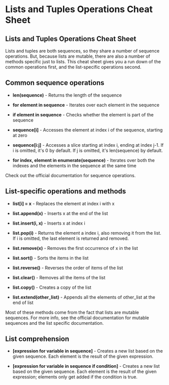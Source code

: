 # Lists and Tuples Operations Cheat Sheet
## Lists and Tuples Operations Cheat Sheet
Lists and tuples are both sequences, so they share a number of sequence operations. But, because lists are mutable, there are also a number of methods specific just to lists. This cheat sheet gives you a run down of the common operations first, and the list-specific operations second.

## Common sequence operations
* **len(sequence)** - Returns the length of the sequence
 
* **for element in sequence** - Iterates over each element in the sequence

* **if element in sequence** - Checks whether the element is part of the sequence

* **sequence[i]** - Accesses the element at index i of the sequence, starting at zero

* **sequence[i:j]** - Accesses a slice starting at index i, ending at index j-1. If i is omitted, it's 0 by default. If j is omitted, it's len(sequence) by default.

* **for index, element in enumerate(sequence)** - Iterates over both the indexes and the elements in the sequence at the same time

 Check out the official documentation for sequence operations.

## List-specific operations and methods
* **list[i] = x** - Replaces the element at index i with x

* **list.append(x)** - Inserts x at the end of the list

* **list.insert(i, x)** - Inserts x at index i

* **list.pop(i)** - Returns the element a index i, also removing it from the list. If i is omitted, the last element is returned and removed.

* **list.remove(x)** - Removes the first occurrence of x in the list

* **list.sort()** - Sorts the items in the list

* **list.reverse()** - Reverses the order of items of the list

* **list.clear()** - Removes all the items of the list

* **list.copy()** - Creates a copy of the list

* **list.extend(other_list)** - Appends all the elements of other_list at the end of list

 Most of these methods come from the fact that lists are mutable sequences. For more info, see the official documentation for mutable sequences and the list specific documentation.

## List comprehension
* **[expression for variable in sequence]** - Creates a new list based on the given sequence. Each element is the result of the given expression.

* **[expression for variable in sequence if condition]** - Creates a new list based on the given sequence. Each element is the result of the given expression; elements only get added if the condition is true.  